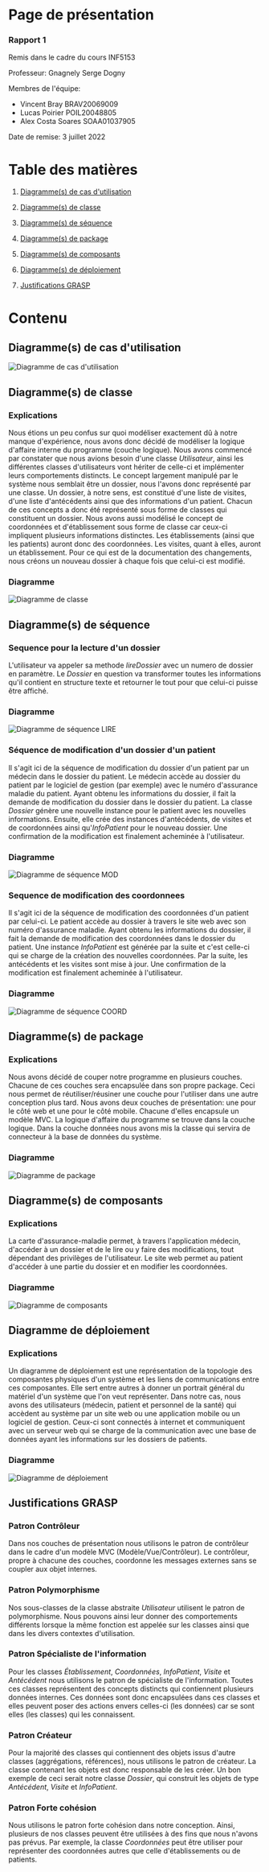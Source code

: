 # Page de présentation

### Rapport 1

Remis dans le cadre du cours INF5153

Professeur: Gnagnely Serge Dogny

Membres de l'équipe:
- Vincent Bray
	BRAV20069009
- Lucas Poirier
	POIL20048805
- Alex Costa Soares
	SOAA01037905

Date de remise: 3 juillet 2022


# Table des matières


1. [Diagramme(s) de cas d'utilisation](#cas)


2. [Diagramme(s) de classe](#classe)


3. [Diagramme(s) de séquence](#sequence)


4. [Diagramme(s) de package](#package)


5. [Diagramme(s) de composants](#comp)


6. [Diagramme(s) de déploiement](#dep)


7. [Justifications GRASP](#grasp)

# Contenu

## Diagramme(s) de cas d'utilisation <a name="cas"></a>
 

![Diagramme de cas d'utilisation](/diagrammes/CAS.png "Diagramme de cas d'utilisation")


## Diagramme(s) de classe <a name="classe"></a>

### Explications

Nous étions un peu confus sur quoi modéliser exactement dû à notre manque d'expérience, nous avons donc décidé de modéliser la logique d'affaire interne du programme (couche logique). Nous avons commencé par constater que nous avions besoin d'une classe *Utilisateur*,  ainsi les différentes classes d'utilisateurs vont hériter de celle-ci et implémenter leurs comportements distincts. Le concept largement manipulé par le système nous semblait être un dossier, nous l'avons donc représenté par une classe. Un dossier, à notre sens, est constitué d'une liste de visites, d'une liste d'antécédents ainsi que des informations d'un patient. Chacun de ces concepts a donc été représenté sous forme de classes qui constituent un dossier. Nous avons aussi modélisé le concept de coordonnées et d'établissement sous forme de classe car ceux-ci impliquent plusieurs informations distinctes. Les établissements (ainsi que les patients) auront donc des coordonnées. Les visites, quant à elles, auront un établissement. Pour ce qui est de la documentation des changements, nous créons un nouveau dossier à chaque fois que celui-ci est modifié.


### Diagramme

![Diagramme de classe](/diagrammes/CLASSE.png "Diagramme de classe")

## Diagramme(s) de séquence <a name="sequence"></a>


### Sequence pour la lecture d'un dossier

L'utilisateur va appeler sa methode *lireDossier* avec un numero de dossier en paramètre. Le *Dossier* en question va transformer toutes les informations qu'il contient en structure texte et retourner le tout pour que celui-ci puisse être affiché.


### Diagramme

![Diagramme de séquence LIRE](/diagrammes/SEQLIRE.png "Diagramme de séquence LIRE")


### Séquence de modification d'un dossier d'un patient


Il s'agit ici de la séquence de modification du dossier d'un patient par un médecin dans le dossier du patient. Le médecin accède au dossier du patient par le logiciel de gestion (par exemple) avec le numéro d'assurance maladie du patient. Ayant obtenu les informations du dossier, il fait la demande de modification du dossier dans le dossier du patient. La classe *Dossier* génère une nouvelle instance pour le patient avec les nouvelles informations. Ensuite, elle crée des instances d'antécédents, de visites et de coordonnées ainsi qu'*InfoPatient* pour le nouveau dossier. Une confirmation de la modification est finalement acheminée à l'utilisateur.

### Diagramme


![Diagramme de séquence MOD](/diagrammes/SEQMOD.png "Diagramme de séquence MOD")


### Sequence de modification des coordonnees

Il s'agit ici de la séquence de modification des coordonnées d'un patient par celui-ci. Le patient accède au dossier à travers le site web avec son numéro d'assurance maladie. Ayant obtenu les informations du dossier, il fait la demande de modification des coordonnées dans le dossier du patient. Une instance *InfoPatient* est générée par la suite et c'est celle-ci qui se charge de la création des nouvelles coordonnées. Par la suite, les antécédents et les visites sont mise à jour. Une confirmation de la modification est finalement acheminée à l'utilisateur.

### Diagramme


![Diagramme de séquence COORD](/diagrammes/SEQCOORD.png "Diagramme de séquence COORD")

## Diagramme(s) de package <a name="package"></a>

### Explications

Nous avons décidé de couper notre programme en plusieurs couches. Chacune de ces couches sera encapsulée dans son propre package. Ceci nous permet de réutiliser/réusiner une couche pour l'utiliser dans une autre conception plus tard. Nous avons deux couches de présentation: une pour le côté web et une pour le côté mobile. Chacune d'elles encapsule un modèle MVC. La logique d'affaire du programme se trouve dans la couche logique. Dans la couche données nous avons mis la classe qui servira de connecteur à la base de données du système.

### Diagramme

![Diagramme de package](/diagrammes/PACK.png "Diagramme de package")


## Diagramme(s) de composants <a name="comp"></a>


### Explications

La carte d'assurance-maladie permet, à travers l'application médecin, d'accéder à un dossier et de le lire ou y faire des modifications, tout dépendant des privilèges de l'utilisateur. Le site web permet au patient d'accéder à une partie du dossier et en modifier les coordonnées.

### Diagramme

![Diagramme de composants](/diagrammes/COMP.png "Diagramme de composants")

## Diagramme de déploiement <a name="dep"></a>

### Explications

Un diagramme de déploiement est une représentation de la topologie des composantes physiques d'un système et les liens de communications entre ces composantes. Elle sert entre autres à donner un portrait général du matériel d'un système que l'on veut représenter. Dans notre cas, nous avons des utilisateurs (médecin, patient et personnel de la santé) qui accèdent au système par un site web ou une application mobile ou un logiciel de gestion. Ceux-ci sont connectés à internet et communiquent avec un serveur web qui se charge de la communication avec une base de données ayant les informations sur les dossiers de patients.


### Diagramme

![Diagramme de déploiement](/diagrammes/DEP.png "Diagramme de déploiement")

## Justifications GRASP <a name="grasp"></a>


### Patron Contrôleur

Dans nos couches de présentation nous utilisons le patron de contrôleur dans le cadre d'un modèle MVC (Modèle/Vue/Contrôleur). Le contrôleur, propre à chacune des couches, coordonne les messages externes sans se coupler aux objet internes.

### Patron Polymorphisme

Nos sous-classes de la classe abstraite *Utilisateur* utilisent le patron de polymorphisme. Nous pouvons ainsi leur donner des comportements différents lorsque la même fonction est appelée sur les classes ainsi que dans les divers contextes d'utilisation.

### Patron Spécialiste de l'information

Pour les classes *Établissement*, *Coordonnées*, *InfoPatient*, *Visite* et *Antécédent* nous utilisons le patron de spécialiste de l'information. Toutes ces classes représentent des concepts distincts qui contiennent plusieurs données internes. Ces données sont donc encapsulées dans ces classes et elles peuvent poser des actions envers celles-ci (les données) car se sont elles (les classes) qui les connaissent.

### Patron Créateur

Pour la majorité des classes qui contiennent des objets issus d'autre classes (aggrégations, références), nous utilisons le patron de créateur. La classe contenant les objets est donc responsable de les créer. Un bon exemple de ceci serait notre classe *Dossier*, qui construit les objets de type *Antécédent*, *Visite* et *InfoPatient*.

### Patron Forte cohésion

Nous utilisons le patron forte cohésion dans notre conception. Ainsi, plusieurs de nos classes peuvent être utilisées à des fins que nous n'avons pas prévus. Par exemple, la classe *Coordonnées* peut être utiliser pour représenter des coordonnées autres que celle d'établissements ou de patients.
